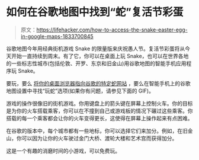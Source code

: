 # 如何在谷歌地图中找到“蛇”复活节彩蛋

> 原文：<https://lifehacker.com/how-to-access-the-snake-easter-egg-in-google-maps-1833700845>

谷歌地图今年用经典街机游戏 Snake 的限量版来庆祝愚人节。复活节彩蛋将从今天开始一直持续到周末。有了它，你可以在桌面上玩 Snake，也可以在世界各地的一些标志性城市(包括伦敦、开罗、东京和旧金山)用谷歌地图的智能手机应用程序玩 Snake。



要玩，要么 [将你的桌面浏览器指向谷歌的特定蛇网站](https://snake.googlemaps.com/) ，要么在智能手机上的谷歌地图设置中寻找“玩蛇”选项(如果你有问题，请参见下面的 GIF)。

游戏的操作很像旧的街机游戏。你用键盘上的箭头键在屏幕上控制火车。你的目标是为你的火车搭载乘客，你可以在不撞到自己或游戏板的情况下碾过这些乘客。你搭载的每一个乘客都会让你的火车变得更长，这使得在屏幕上操作起来有点困难。

在谷歌的版本中，每个城市都有一些地标，你可以选择它们来加分。例如，在旧金山，你可以因为让你的火车驶过金门大桥、渡轮大楼和艺术宫而获得加分。

这是一个有趣的消磨时间的小游戏，可以免费玩。